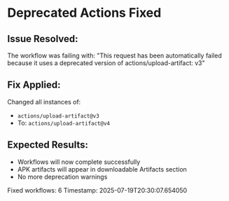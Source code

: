 # Deprecated Actions Fixed

## Issue Resolved: 
The workflow was failing with: "This request has been automatically failed because it uses a deprecated version of actions/upload-artifact: v3"

## Fix Applied:
Changed all instances of:
- `actions/upload-artifact@v3` 
- To: `actions/upload-artifact@v4`

## Expected Results:
- Workflows will now complete successfully
- APK artifacts will appear in downloadable Artifacts section
- No more deprecation warnings

Fixed workflows: 6
Timestamp: 2025-07-19T20:30:07.654050
